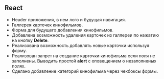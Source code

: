 ## React

* Header приложения, в нем лого и будущая навигация.
* Галлерея карточек кинофильмов.
* Форма для будущего добавления кинофильмов.
* Добавлена возможность удаления карточек из галлереи по
  нажатию на кнопку **Delete**.
* Реализована возможность добавлять новые карточки используя форму.
* Реализован запрет на создание карточки кинофильма если поля
  не заполнены. Выводить простой **alert** с оповещением о незаполненых полях.
* Сделано добавление категорий кинофильма через чекбоксы формы.